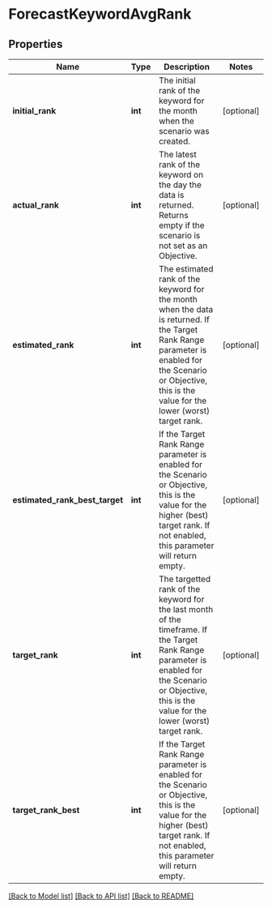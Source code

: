 # ForecastKeywordAvgRank

## Properties
Name | Type | Description | Notes
------------ | ------------- | ------------- | -------------
**initial_rank** | **int** | The initial rank of the keyword for the month when the scenario was created. | [optional] 
**actual_rank** | **int** | The latest rank of the keyword on the day the data is returned. Returns empty if the scenario is not set as an Objective. | [optional] 
**estimated_rank** | **int** | The estimated rank of the keyword for the month when the data is returned. If the Target Rank Range parameter is enabled for the Scenario or Objective, this is the value for the lower (worst) target rank. | [optional] 
**estimated_rank_best_target** | **int** | If the Target Rank Range parameter is enabled for the Scenario or Objective, this is the value for the higher (best) target rank. If not enabled, this parameter will return empty. | [optional] 
**target_rank** | **int** | The targetted rank of the keyword for the last month of the timeframe. If the Target Rank Range parameter is enabled for the Scenario or Objective, this is the value for the lower (worst) target rank. | [optional] 
**target_rank_best** | **int** | If the Target Rank Range parameter is enabled for the Scenario or Objective, this is the value for the higher (best) target rank. If not enabled, this parameter will return empty. | [optional] 

[[Back to Model list]](../../README.md#documentation-for-models) [[Back to API list]](../../README.md#documentation-for-api-endpoints) [[Back to README]](../../README.md)

